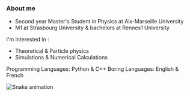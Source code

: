 ### About me
- Second year Master's Student in Physics at Aix-Marseille University
- M1 at Strasbourg University & bachelors at Rennes1 University

I'm interested in :

- Theoretical & Particle physics
- Simulations & Numerical Calculations

Programming Languages: Python & C++
Boring Languages: English & French

![Snake animation](https://raw.githubusercontent.com/3thanRam/3thanRam/output/github-contribution-grid-snake-dark.svg)
